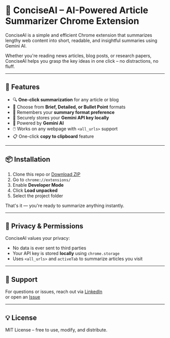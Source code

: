 # 🧠 ConciseAI – AI-Powered Article Summarizer Chrome Extension

ConciseAI is a simple and efficient Chrome extension that summarizes lengthy web content into short, readable, and insightful summaries using Gemini AI.

Whether you're reading news articles, blog posts, or research papers, ConciseAI helps you grasp the key ideas in one click – no distractions, no fluff.

---

## 🚀 Features

- 🔍 **One-click summarization** for any article or blog
- 🧭 Choose from **Brief, Detailed, or Bullet Point** formats
- 💾 Remembers your **summary format preference**
- 🔐 Securely stores your **Gemini API key locally**
- 🧠 Powered by **Gemini AI**
- 🖱️ Works on any webpage with `<all_urls>` support
- 📋 One-click **copy to clipboard** feature

---

## 📦 Installation

1. Clone this repo or [Download ZIP](https://github.com/Shirish0986/ConciseAI/archive/refs/heads/main.zip)
2. Go to `chrome://extensions/`
3. Enable **Developer Mode**
4. Click **Load unpacked**
5. Select the project folder

That's it — you're ready to summarize anything instantly.

---

## 🔐 Privacy & Permissions

ConciseAI values your privacy:

- No data is ever sent to third parties
- Your API key is stored **locally** using `chrome.storage`
- Uses `<all_urls>` and `activeTab` to summarize articles you visit

---

## 📧 Support

For questions or issues, reach out via [LinkedIn](https://www.linkedin.com/in/shirish-singh/)  
or open an [Issue](https://github.com/Shirish0986/ConciseAI/issues)

---

## 💡 License

MIT License – free to use, modify, and distribute.